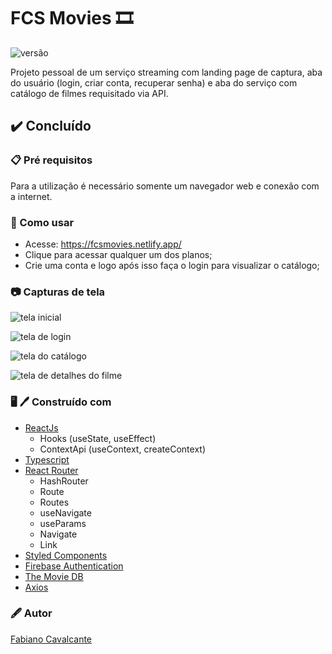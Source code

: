 # FCS Movies :film_strip:
![versão](https://img.shields.io/badge/versão-2.0.2-FFFF00)

Projeto pessoal de um serviço streaming com landing page de captura, aba do usuário (login, criar conta, recuperar senha) e aba do serviço com catálogo de filmes requisitado via API.

## :heavy_check_mark: Concluído

### :clipboard: Pré requisitos

Para a utilização é necessário somente um navegador web e conexão com a internet.

### :rocket: Como usar

- Acesse: https://fcsmovies.netlify.app/
- Clique para acessar qualquer um dos planos;
- Crie uma conta e logo após isso faça o login para visualizar o catálogo;

### :camera: Capturas de tela

![tela inicial](https://i.ibb.co/4RxNkkn/tela-inicial.png)

![tela de login](https://i.ibb.co/nP7LHd3/tela-login.png)

![tela do catálogo](https://i.ibb.co/CPqBtZd/tela-catalogo.png)

![tela de detalhes do filme](https://i.ibb.co/FKYcJTY/tela-de-detalhes-do-filme.png)

### :desktop_computer: :pen: Construído com

- [ReactJs](https://pt-br.reactjs.org/docs/getting-started.html)
    - Hooks (useState, useEffect)
    - ContextApi (useContext, createContext)
- [Typescript](https://www.typescriptlang.org/docs/)
- [React Router](https://reactrouter.com/en/main/getting-started/tutorial)
    - HashRouter
    - Route
    - Routes
    - useNavigate
    - useParams
    - Navigate
    - Link
- [Styled Components](https://styled-components.com/docs)
- [Firebase Authentication](https://firebase.google.com/docs/auth)
- [The Movie DB](https://developers.themoviedb.org/3/getting-started/introduction)
- [Axios](https://axios-http.com/ptbr/docs/intro)

### :fountain_pen: Autor

<a href="https://www.linkedin.com/in/fabiano-cavalcante-99811221a/">Fabiano Cavalcante</a>

